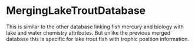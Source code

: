 # MergingLakeTroutDatabase

This is similar to the other database linking fish mercury and biology with lake and water chemistry attributes. But unlike the previous merged database this is specific for lake trout fish with trophic position information.
